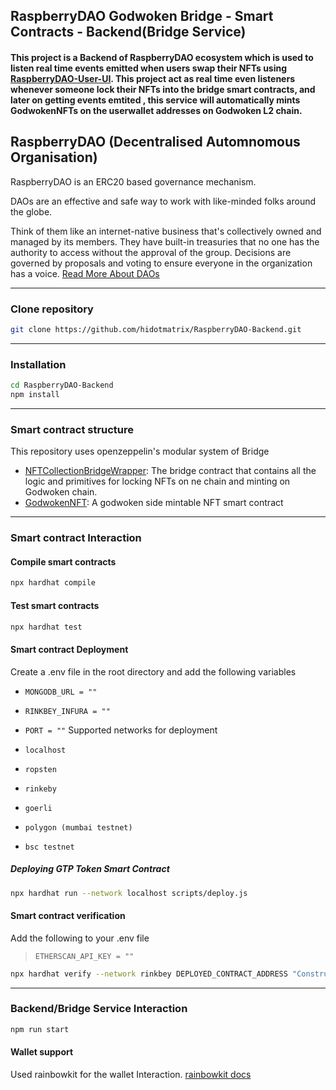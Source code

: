 ## RaspberryDAO Godwoken Bridge - Smart Contracts - Backend(Bridge Service)

#### This project is a Backend of RaspberryDAO ecosystem which is used to listen real time events emitted when users swap their NFTs using [RaspberryDAO-User-UI](ttps://github.com/hidotmatrix/RaspberryDAO-User-UI). This project act as real time even listeners whenever someone lock their NFTs into the bridge smart contracts, and later on getting events emtited , this service will automatically mints GodwokenNFTs on the userwallet addresses on Godwoken L2 chain.

## RaspberryDAO (Decentralised Automnomous Organisation)

RaspberryDAO is an ERC20 based governance mechanism.

DAOs are an effective and safe way to work with like-minded folks around the globe.

Think of them like an internet-native business that's collectively owned and managed by its members. They have built-in treasuries that no one has the authority to access without the approval of the group. Decisions are governed by proposals and voting to ensure everyone in the organization has a voice. [Read More About DAOs](https://ethereum.org/en/dao/)

---

### Clone repository

```bash
git clone https://github.com/hidotmatrix/RaspberryDAO-Backend.git
```

---

### Installation

```bash
cd RaspberryDAO-Backend
npm install
```

---

### Smart contract structure

This repository uses openzeppelin's modular system of Bridge

- [NFTCollectionBridgeWrapper](https://github.com/hidotmatrix/RaspberryDAO-Backend/blob/develop/contracts/BaseBrdige/NFTBridge.sol): The bridge contract that contains all the logic and primitives for locking NFTs on ne chain and minting on Godwoken chain.
- [GodwokenNFT](https://github.com/hidotmatrix/RaspberryDAO-Backend/blob/develop/contracts/BaseBrdige/GodwokenNFT.sol): A godwoken side mintable NFT smart contract

---

### Smart contract Interaction

#### Compile smart contracts

```bash
npx hardhat compile
```

#### Test smart contracts

```bash
npx hardhat test
```

#### Smart contract Deployment

Create a .env file in the root directory and add the following variables

- `MONGODB_URL = ""`
- `RINKBEY_INFURA = ""`
- `PORT = ""`
Supported networks for deployment

- `localhost`
- `ropsten`
- `rinkeby`
- `goerli`
- `polygon (mumbai testnet)`
- `bsc testnet`

##### Deploying GTP Token Smart Contract

```bash
npx hardhat run --network localhost scripts/deploy.js
```

#### Smart contract verification

Add the following to your .env file

> `ETHERSCAN_API_KEY = ""`

```bash
npx hardhat verify --network rinkbey DEPLOYED_CONTRACT_ADDRESS "Constructor argument 1"
```

---

### Backend/Bridge Service Interaction

```bash
npm run start
```

#### Wallet support

Used rainbowkit for the wallet Interaction. [rainbowkit docs](https://www.rainbowkit.com/docs/introduction)


